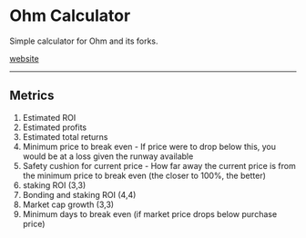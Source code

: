 # Ohm Calculator
Simple calculator for Ohm and its forks.

[website](https://ohm-calculator-taupe.vercel.app)

---

## Metrics
1. Estimated ROI
2. Estimated profits
3. Estimated total returns
4. Minimum price to break even - If price were to drop below this, you would be at a loss given the runway available
5. Safety cushion for current price - How far away the current price is from the minimum price to break even (the closer to 100%, the better)
6. staking ROI (3,3)
7. Bonding and staking ROI (4,4)
8. Market cap growth (3,3)
9. Minimum days to break even (if market price drops below purchase price)

